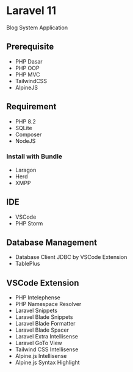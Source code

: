 # Laravel 11

Blog System Application

## Prerequisite

-   PHP Dasar
-   PHP OOP
-   PHP MVC
-   TailwindCSS
-   AlpineJS

## Requirement

-   PHP 8.2
-   SQLite
-   Composer
-   NodeJS

### Install with Bundle

-   Laragon
-   Herd
-   XMPP

## IDE

-   VSCode
-   PHP Storm

## Database Management

-   Database Client JDBC by VSCode Extension
-   TablePlus

## VSCode Extension

-   PHP Intelephense
-   PHP Namespace Resolver
-   Laravel Snippets
-   Laravel Blade Snippets
-   Laravel Blade Formatter
-   Laravel Blade Spacer
-   Laravel Extra Intellisense
-   Laravel GoTo View
-   Tailwind CSS Intellisense
-   Alpine.js Intellisense
-   Alpine.js Syntax Highlight
